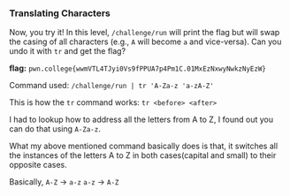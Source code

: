 ### Translating Characters

Now, you try it! In this level, `/challenge/run` will print the flag but will swap the casing of all characters (e.g., `A` will become `a` and vice-versa). Can you undo it with `tr` and get the flag?

**flag:** `pwn.college{wwmVTL4TJyi0Vs9fPPUA7p4Pm1C.01MxEzNxwyNwkzNyEzW}`

Command used: 
`/challenge/run | tr 'A-Za-z 'a-zA-Z' `

This is how the `tr` command works: 
`tr <before> <after>`

I had to lookup how to address all the letters from A to Z, I found out you can do that using `A-Za-z`. 

What my above mentioned command basically does is that, it switches all the instances of the letters A to Z in both cases(capital and small) to their opposite cases.

Basically,
`A-Z` -> `a-z`
`a-z` -> `A-Z` 